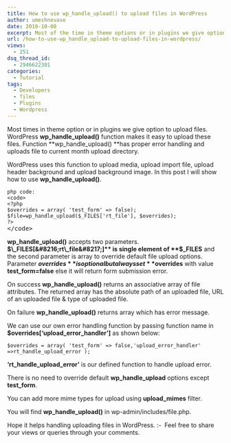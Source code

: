 ```yaml
---
title: How to use wp_handle_upload() to upload files in WordPress
author: umeshnevase
date: 2010-10-08
excerpt: Most of the time in theme options or in plugins we give option to upload files. Wordpress wp_handle_upload() function makes it easy to upload the files.
url: /how-to-use-wp_handle_upload-to-upload-files-in-wordpress/
views:
  - 251
dsq_thread_id:
  - 2946622301
categories:
  - Tutorial
tags:
  - Developers
  - files
  - Plugins
  - Wordpress
---
```

Most times in theme option or in plugins we give option to upload files. WordPress **wp\_handle\_upload()** function makes it easy to upload these files. Function **wp\_handle\_upload() **has proper error handling and uploads file to current month upload directory.

WordPress uses this function to upload media, upload import file, upload header background and upload background image. In this post I will show how to use **wp\_handle\_upload()**.

<pre><code class="no-highlight">php code:
&lt;code>
&lt;?php
$overrides = array( 'test_form' =&gt; false);
$file=wp_handle_upload($_FILES['rt_file'], $overrides);
?&gt;
</code>&lt;/code></pre>

**wp\_handle\_upload()** accepts two parameters. **$\_FILES[&#8216;rt\_file&#8217;]** is single element of **$_FILES** and the second parameter is array to override default file upload options. Parameter **$overrides** is optional but always set **$overrides** with value **test_form=false** else it will return form submission error.

On success **wp\_handle\_upload()** returns an associative array of file attributes. The returned array has the absolute path of an uploaded file, URL of an uploaded file & type of uploaded file.

On failure **wp\_handle\_upload()** returns array which has error message.

We can use our own error handling function by passing function name in **$overrides[&#8216;upload\_error\_handler&#8217;]** as shown below:

<pre><code class="no-highlight">$overrides = array( 'test_form' =&gt; false,'upload_error_handler' =&gt;rt_handle_upload_error );</code></pre>

**&#8216;rt\_handle\_upload_error&#8217;** is our defined function to handle upload error.

There is no need to override default **wp\_handle\_upload** options except **test_form**.

You can add more mime types for upload using **upload_mimes** filter.

You will find **wp\_handle\_upload()** in wp-admin/includes/file.php.

Hope it helps handling uploading files in WordPress. <img src="http://devilsworkshop.org/wp-includes/images/smilies/simple-smile.png" alt=":-)" class="wp-smiley" style="height: 1em; max-height: 1em;" /> Feel free to share your views or queries through your comments.
